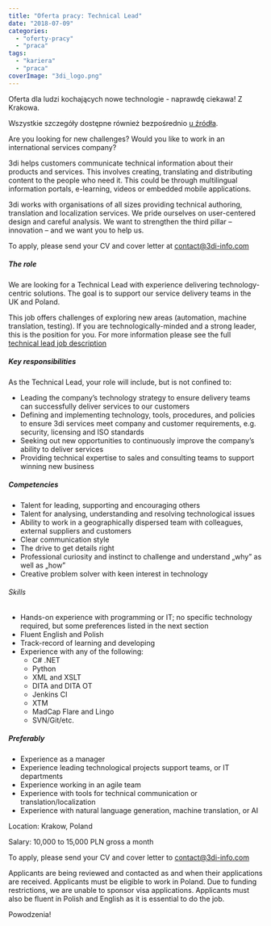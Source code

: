 ```yaml
---
title: "Oferta pracy: Technical Lead"
date: "2018-07-09"
categories:
  - "oferty-pracy"
  - "praca"
tags:
  - "kariera"
  - "praca"
coverImage: "3di_logo.png"
---
```


Oferta dla ludzi kochających nowe technologie - naprawdę ciekawa! Z Krakowa.

Wszystkie szczegóły dostępne również bezpośrednio [u źródła](https://3di-info.com/technical-lead-krakow/).



Are you looking for new challenges? Would you like to work in an international services company?

3di helps customers communicate technical information about their products and services. This involves creating, translating and distributing content to the people who need it. This could be through multilingual information portals, e-learning, videos or embedded mobile applications.

3di works with organisations of all sizes providing technical authoring, translation and localization services. We pride ourselves on user-centered design and careful analysis. We want to strengthen the third pillar – innovation – and we want you to help us.

To apply, please send your CV and cover letter at [contact@3di-info.com](mailto:contact@3di-info.com)

##### The role

We are looking for a Technical Lead with experience delivering technology-centric solutions. The goal is to support our service delivery teams in the UK and Poland.

This job offers challenges of exploring new areas (automation, machine translation, testing). If you are technologically-minded and a strong leader, this is the position for you. For more information please see the full [technical lead job description](https://3di-info.com/technical-lead-job-description/)

##### Key responsibilities

As the Technical Lead, your role will include, but is not confined to:

- Leading the company’s technology strategy to ensure delivery teams can successfully deliver services to our customers
- Defining and implementing technology, tools, procedures, and policies to ensure 3di services meet company and customer requirements, e.g. security, licensing and ISO standards
- Seeking out new opportunities to continuously improve the company’s ability to deliver services
- Providing technical expertise to sales and consulting teams to support winning new business

##### Competencies

- Talent for leading, supporting and encouraging others
- Talent for analysing, understanding and resolving technological issues
- Ability to work in a geographically dispersed team with colleagues, external suppliers and customers
- Clear communication style
- The drive to get details right
- Professional curiosity and instinct to challenge and understand „why” as well as „how”
- Creative problem solver with keen interest in technology

###### Skills

- Hands-on experience with programming or IT; no specific technology required, but some preferences listed in the next section
- Fluent English and Polish
- Track-record of learning and developing
- Experience with any of the following:
  - C# .NET
  - Python
  - XML and XSLT
  - DITA and DITA OT
  - Jenkins CI
  - XTM
  - MadCap Flare and Lingo
  - SVN/Git/etc.

##### Preferably

- Experience as a manager
- Experience leading technological projects support teams, or IT departments
- Experience working in an agile team
- Experience with tools for technical communication or translation/localization
- Experience with natural language generation, machine translation, or AI

Location: Krakow, Poland

Salary: 10,000 to 15,000 PLN gross a month

To apply, please send your CV and cover letter to [contact@3di-info.com](mailto:contact@3di-info.com)

Applicants are being reviewed and contacted as and when their applications are received. Applicants must be eligible to work in Poland. Due to funding restrictions, we are unable to sponsor visa applications. Applicants must also be fluent in Polish and English as it is essential to do the job.

Powodzenia!
